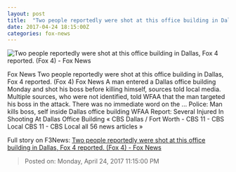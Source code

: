 ```yaml
---
layout: post
title:  "Two people reportedly were shot at this office building in Dallas, Fox 4 reported. (Fox 4) - Fox News"
date: 2017-04-24 18:15:00Z
categories: fox-news
---
```


![Two people reportedly were shot at this office building in Dallas, Fox 4 reported. (Fox 4) - Fox News](http://a57.foxnews.com/images.foxnews.com/content/fox-news/us/2017/04/24/two-people-reportedly-shot-at-dallas-office-building/_jcr_content/par/featured-media/media-0.img.jpg/876/493/1493051080945.jpg?ve=1&tl=1)

Fox News Two people reportedly were shot at this office building in Dallas, Fox 4 reported. (Fox 4) Fox News A man entered a Dallas office building Monday and shot his boss before killing himself, sources told local media. Multiple sources, who were not identified, told WFAA that the man targeted his boss in the attack. There was no immediate word on the ... Police: Man kills boss, self inside Dallas office building WFAA Report: Several Injured In Shooting At Dallas Office Building « CBS Dallas / Fort Worth - CBS 11 - CBS Local CBS 11 - CBS Local all 56 news articles »


Full story on F3News: [Two people reportedly were shot at this office building in Dallas, Fox 4 reported. (Fox 4) - Fox News](http://www.f3nws.com/n/hDubRH)

> Posted on: Monday, April 24, 2017 11:15:00 PM
